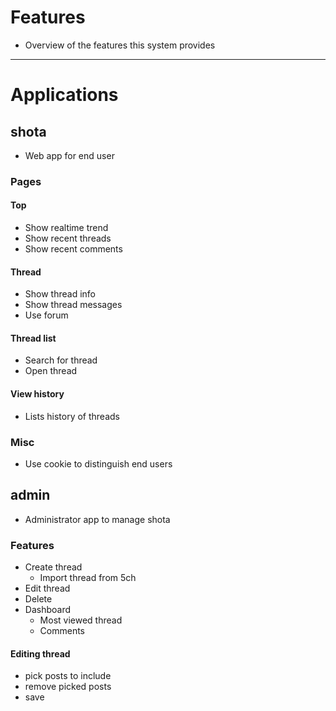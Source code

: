 # Features
- Overview of the features this system provides

---

# Applications

## shota
- Web app for end user

### Pages
#### Top
- Show realtime trend
- Show recent threads
- Show recent comments

#### Thread
- Show thread info
- Show thread messages
- Use forum

#### Thread list
- Search for thread
- Open thread

#### View history
- Lists history of threads

### Misc
- Use cookie to distinguish end users


## admin
- Administrator app to manage shota

### Features
- Create thread
    - Import thread from 5ch
- Edit thread
- Delete
- Dashboard
    - Most viewed thread
    - Comments

#### Editing thread
- pick posts to include
- remove picked posts
- save
